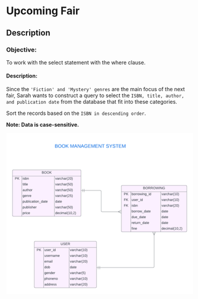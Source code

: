 # Upcoming Fair

## Description

### Objective:

To work with the select statement with the where clause.

#### Description:

Since the `'Fiction' and 'Mystery' genres` are the main focus of the next fair, Sarah wants to construct a query to select the `ISBN, title, author, and publication date` from the database that fit into these categories. 

Sort the records based on the `ISBN in descending order`.

**Note: Data is case-sensitive.**

![image alt](https://github.com/PraveenKumara2k33/Cognizant-JavaStack-Handson-2024/blob/afac1a7b2c141cd56f734326af7175fe08be4c84/Stage%201/SQL%20Programming/image-1.png)
